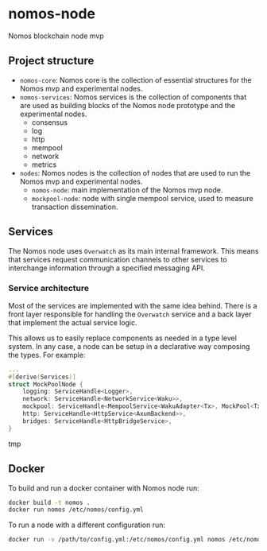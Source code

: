 # nomos-node
Nomos blockchain node mvp


## Project structure

- `nomos-core`: Nomos core is the collection of essential structures for the Nomos mvp and experimental nodes.
- `nomos-services`: Nomos services is the collection of components that are used as building blocks of the Nomos node prototype and the experimental nodes.
  - consensus
  - log
  - http
  - mempool
  - network
  - metrics
- `nodes`: Nomos nodes is the collection of nodes that are used to run the Nomos mvp and experimental nodes.
  - `nomos-node`: main implementation of the Nomos mvp node.
  - `mockpool-node`: node with single mempool service, used to measure transaction dissemination.


## Services

The Nomos node uses `Overwatch` as its main internal framework. This means that services request communication channels 
to other services to interchange information through a specified messaging API.

### Service architecture

Most of the services are implemented with the same idea behind. There is a front layer responsible for handling the `Overwatch` service
and a back layer that implement the actual service logic.

This allows us to easily replace components as needed in a type level system. In any case, a node can be setup in a declarative way composing the types.
For example:

```rust
...
#[derive(Services)]
struct MockPoolNode {
    logging: ServiceHandle<Logger>,
    network: ServiceHandle<NetworkService<Waku>>,
    mockpool: ServiceHandle<MempoolService<WakuAdapter<Tx>, MockPool<TxId, Tx>>>,
    http: ServiceHandle<HttpService<AxumBackend>>,
    bridges: ServiceHandle<HttpBridgeService>,
}
```

tmp

## Docker

To build and run a docker container with Nomos node run:

```bash
docker build -t nomos .
docker run nomos /etc/nomos/config.yml
```

To run a node with a different configuration run:

```bash
docker run -v /path/to/config.yml:/etc/nomos/config.yml nomos /etc/nomos/config.yml
```
